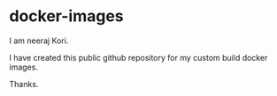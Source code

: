 # docker-images
I am neeraj Kori.

I have created this public github repository for my custom build docker images.


Thanks.
